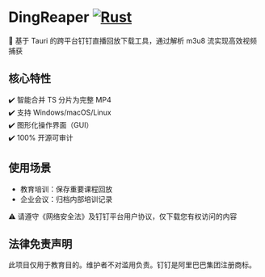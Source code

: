 # DingReaper [![Rust](https://img.shields.io/badge/Made_with-Rust-orange?logo=rust)](https://www.rust-lang.org)

🚀 基于 Tauri 的跨平台钉钉直播回放下载工具，通过解析 m3u8 流实现高效视频捕获

## 核心特性

✔️ 智能合并 TS 分片为完整 MP4  
✔️ 支持 Windows/macOS/Linux  
✔️ 图形化操作界面（GUI）  
✔️ 100% 开源可审计

## 使用场景

- 教育培训：保存重要课程回放
- 企业会议：归档内部培训记录

⚠️ 请遵守《网络安全法》及钉钉平台用户协议，仅下载您有权访问的内容

## 法律免责声明

此项目仅用于教育目的。维护者不对滥用负责。钉钉是阿里巴巴集团注册商标。
